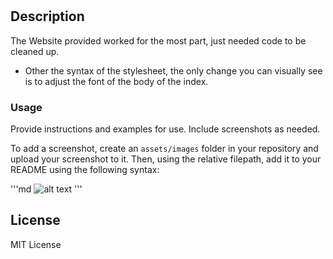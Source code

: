 # <HoriLFG>

## Description

The Website provided worked for the most part, just needed code to be cleaned up.
- Other the syntax of the stylesheet, the only change you can visually see is to adjust the font of the body of the index.


### Usage

Provide instructions and examples for use. Include screenshots as needed.

To add a screenshot, create an `assets/images` folder in your repository and upload your screenshot to it. Then, using the relative filepath, add it to your README using the following syntax:

'''md
![alt text](02-Challenge/assets/01-html-css-homework-demo.png)
'''

## License

MIT License
